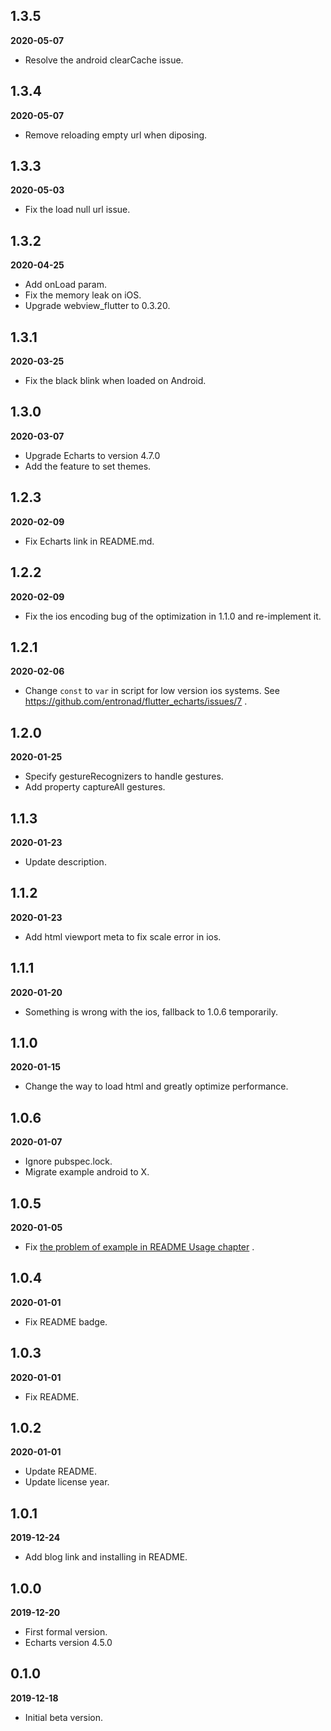 ## 1.3.5

**2020-05-07**

- Resolve the android clearCache issue.

## 1.3.4

**2020-05-07**

- Remove reloading empty url when diposing.

## 1.3.3

**2020-05-03**

- Fix the load null url issue.

## 1.3.2

**2020-04-25**

- Add onLoad param.
- Fix the memory leak on iOS.
- Upgrade webview_flutter to 0.3.20.

## 1.3.1

**2020-03-25**

- Fix the black blink when loaded on Android.

## 1.3.0

**2020-03-07**

- Upgrade Echarts to version 4.7.0
- Add the feature to set themes.

## 1.2.3

**2020-02-09**

- Fix Echarts link in README.md.

## 1.2.2

**2020-02-09**

- Fix the ios encoding bug of the optimization in 1.1.0 and re-implement it.

## 1.2.1

**2020-02-06**

- Change `const` to `var` in script for low version ios systems. See https://github.com/entronad/flutter_echarts/issues/7 .

## 1.2.0

**2020-01-25**

- Specify gestureRecognizers to handle gestures.
- Add property captureAll gestures.

## 1.1.3

**2020-01-23**

- Update description.

## 1.1.2

**2020-01-23**

- Add html viewport meta to fix scale error in ios.

## 1.1.1

**2020-01-20**

- Something is wrong with the ios, fallback to 1.0.6 temporarily.

## 1.1.0

**2020-01-15**

- Change the way to load html and greatly optimize performance.

## 1.0.6

**2020-01-07**

- Ignore pubspec.lock.
- Migrate example android to X.

## 1.0.5

**2020-01-05**

- Fix [the problem of example in README Usage chapter](https://github.com/entronad/flutter_echarts/issues/1) .

## 1.0.4

**2020-01-01**

- Fix README badge.

## 1.0.3

**2020-01-01**

- Fix README.

## 1.0.2

**2020-01-01**

- Update README.
- Update license year.

## 1.0.1

**2019-12-24**

- Add blog link and installing in README.

## 1.0.0

**2019-12-20**

- First formal version.
- Echarts version 4.5.0

## 0.1.0

**2019-12-18**

- Initial beta version.